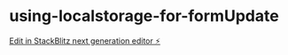# using-localstorage-for-formUpdate

[Edit in StackBlitz next generation editor ⚡️](https://stackblitz.com/~/github.com/suryakantnayak23/using-localstorage-for-formUpdate)